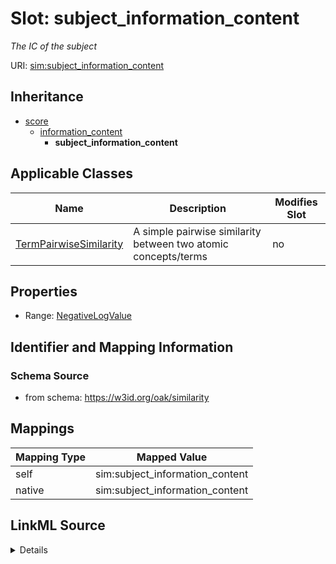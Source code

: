 

# Slot: subject_information_content


_The IC of the subject_





URI: [sim:subject_information_content](https://w3id.org/linkml/similarity/subject_information_content)




## Inheritance

* [score](score.md)
    * [information_content](information_content.md)
        * **subject_information_content**






## Applicable Classes

| Name | Description | Modifies Slot |
| --- | --- | --- |
| [TermPairwiseSimilarity](TermPairwiseSimilarity.md) | A simple pairwise similarity between two atomic concepts/terms |  no  |







## Properties

* Range: [NegativeLogValue](NegativeLogValue.md)





## Identifier and Mapping Information







### Schema Source


* from schema: https://w3id.org/oak/similarity




## Mappings

| Mapping Type | Mapped Value |
| ---  | ---  |
| self | sim:subject_information_content |
| native | sim:subject_information_content |




## LinkML Source

<details>
```yaml
name: subject_information_content
description: The IC of the subject
from_schema: https://w3id.org/oak/similarity
rank: 1000
is_a: information_content
alias: subject_information_content
domain_of:
- TermPairwiseSimilarity
range: NegativeLogValue

```
</details>